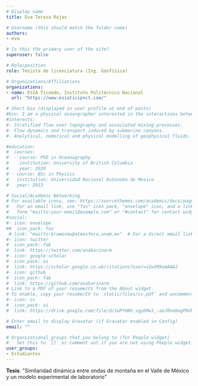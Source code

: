 ```yaml
---
# Display name
title: Eva Tereza Rojas

# Username (this should match the folder name)
authors:
- eva

# Is this the primary user of the site?
superuser: false

# Role/position
role: Tesista de licenciatura (Ing. Geofísica) 

# Organizations/Affiliations
organizations: 
- name: ESIA Ticomán, Instituto Politécnico Nacional
  url: "https://www.esiaticipnct.com/"

# Short bio (displayed in user profile at end of posts)
#bio: I am a physical oceangrapher interested in the interactions between flow and topography.
#interests:
#- Stratified flow over topography and associated mixing processes.
#- Flow dynamics and transport induced by submarine canyons.
#- Analytical, numerical and physical modelling of geophysical fluids.

#education:
#  courses:
#  - course: PhD in Oceanography
#    institution: University of British Columbia
#    year: 2020
# - course: BSc in Physics 
#   institution: Universidad Nacional Autonoma de Mexico
#   year: 2013

# Social/Academic Networking
# For available icons, see: https://sourcethemes.com/academic/docs/page-builder/#icons
#   For an email link, use "fas" icon pack, "envelope" icon, and a link in the
#   form "mailto:your-email@example.com" or "#contact" for contact widget.
#social:
#- icon: envelope
##  icon_pack: fas
 # link: "mailto:kramosmu@atmosfera.unam.mx"  # For a direct email link, use "mailto:kramosmu@atmosfera.unam.ca".
#- icon: twitter
#  icon_pack: fab
#  link: https://twitter.com/anakarinarm
#- icon: google-scholar
#  icon_pack: ai
#  link: https://scholar.google.co.uk/citations?user=sIwtMXoAAAAJ
#- icon: github
#  icon_pack: fab
#  link: https://github.com/anakarinarm
# Link to a PDF of your resume/CV from the About widget.
# To enable, copy your resume/CV to `static/files/cv.pdf` and uncomment the lines below.
#- icon: cv
#  icon_pack: ai
#  link: https://drive.google.com/file/d/1wPYmNh_vgyDMw1_-aoJ0ne0agPRVhE5e/view?usp=sharing

# Enter email to display Gravatar (if Gravatar enabled in Config)
email: ""

# Organizational groups that you belong to (for People widget)
#   Set this to `[]` or comment out if you are not using People widget.
user_groups:
- Estudiantes
---
```


**Tesis**: "Similaridad dinámica entre ondas de montaña en el Valle de México y un modelo experimental de laboratorio"